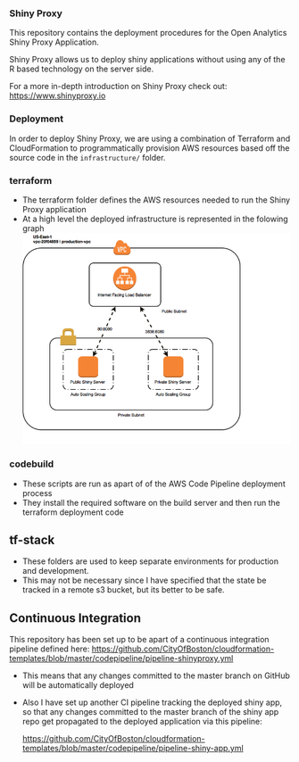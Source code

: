 ### Shiny Proxy 
This repository contains the deployment procedures for the Open Analytics Shiny Proxy Application. 

Shiny Proxy allows us to deploy shiny applications without using any of the R based technology on the server side. 

 
For a more in-depth introduction on Shiny Proxy check out: 
https://www.shinyproxy.io


### Deployment 
In order to deploy Shiny Proxy, we are using a combination of Terraform and CloudFormation to programmatically 
provision AWS resources based off the source code in the `infrastructure/` folder. 

### terraform 
* The terraform folder defines the AWS resources needed to run the Shiny Proxy application 
* At a high level the deployed infrastructure is represented in the folowing graph
![Shiny Server](infrastructure/diagrams/shinyserver-arch.png)


### codebuild 
* These scripts are run as apart of of the AWS Code Pipeline deployment process
* They install the required software on the build server and then run the terraform deployment code 


## tf-stack
* These folders are used to keep separate environments for production and development. 
* This may not be necessary since I have specified that the state be tracked in a remote s3 bucket, 
but its better to be safe. 


## Continuous Integration
 This repository has been set up to be apart of a continuous integration pipeline defined here:
 https://github.com/CityOfBoston/cloudformation-templates/blob/master/codepipeline/pipeline-shinyproxy.yml
 
 * This means that any changes committed to the master branch on GitHub will be automatically deployed 
 * Also I have set up another CI pipeline tracking the deployed shiny app, so that any changes committed to the master branch 
 of the shiny app repo get propagated to the deployed application via this pipeline:
 
    https://github.com/CityOfBoston/cloudformation-templates/blob/master/codepipeline/pipeline-shiny-app.yml
 
 
 